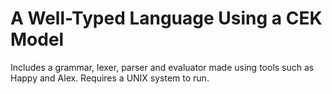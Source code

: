 # A Well-Typed Language Using a CEK Model
Includes a grammar, lexer, parser and evaluator made using tools such as Happy and Alex.
Requires a UNIX system to run.
